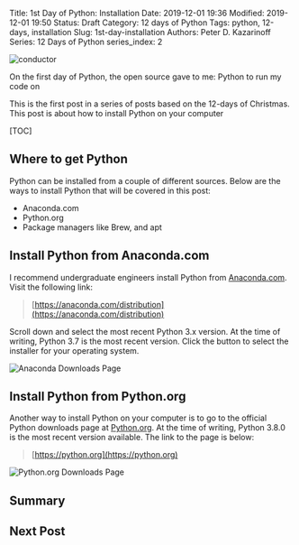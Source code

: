 Title: 1st Day of Python: Installation
Date: 2019-12-01 19:36
Modified: 2019-12-01 19:50
Status: Draft
Category: 12 days of Python
Tags: python, 12-days, installation
Slug: 1st-day-installation
Authors: Peter D. Kazarinoff
Series: 12 Days of Python
series_index: 2

![conductor]({static}/posts/12_days_of_python/images/conductor.jpg)

On the first day of Python, the open source gave to me: Python to run my code on

This is the first post in a series of posts based on the 12-days of Christmas. This post is about how to install Python on your computer

[TOC]

## Where to get Python

Python can be installed from a couple of different sources. Below are the ways to install Python that will be covered in this post:

 * Anaconda.com
 * Python.org
 * Package managers like Brew, and apt

## Install Python from Anaconda.com

I recommend undergraduate engineers install Python from [Anaconda.com](https://anaconda.com). Visit the following link:

 > [https://anaconda.com/distribution](https://anaconda.com/distribution)

Scroll down and select the most recent Python 3.x version. At the time of writing, Python 3.7 is the most recent version. Click the button to select the installer for your operating system.

![Anaconda Downloads Page]({static}/posts/12_days_of_python/images/anaconda_download_page.png)

## Install Python from Python.org

Another way to install Python on your computer is to go to the official Python downloads page at [Python.org](https://python.org). At the time of writing, Python 3.8.0 is the most recent version available. The link to the page is below:

 > [https://python.org](https://python.org)


![Python.org Downloads Page]({static}/posts/12_days_of_python/images/python_dot_org_download_page.png)

## Summary

## Next Post